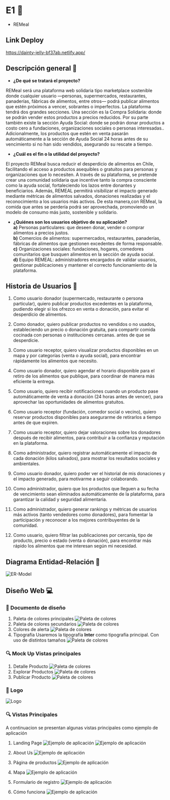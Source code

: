 # E1 :construction:

* REMeal

## Link Deploy

https://dainty-jelly-bf37ab.netlify.app/

## Descripción general :thought_balloon:

- **¿De qué se tratará el proyecto?**  

 REMeal será una plataforma web solidaria tipo marketplace sostenible donde cualquier usuario —personas, supermercados, restaurantes, panaderías, fábricas de alimentos, entre otros— podrá publicar alimentos que estén próximos a vencer, sobrantes o imperfectos.
 La plataforma tendrá dos grandes secciones. Una sección es la Compra Solidaria: donde se podrán vender estos productos a precios reducidos. Por su parte también existe la sección Ayuda Social: donde se podrán donar productos a costo cero a fundaciones, organizaciones sociales o personas interesadas..
Adicionalmente, los productos que estén en venta pasarán automáticamente a la sección de Ayuda Social 24 horas antes de su vencimiento si no han sido vendidos, asegurando su rescate a tiempo.

- **¿Cuál es el fin o la utilidad del proyecto?**  

El proyecto REMeal busca reducir el desperdicio de alimentos en Chile, facilitando el acceso a productos asequibles o gratuitos para personas y organizaciones que lo necesiten. A través de su plataforma, se pretende crear una comunidad solidaria que incentive tanto la compra consciente como la ayuda social, fortaleciendo los lazos entre donantes y beneficiarios. Además, REMEAL permitirá visibilizar el impacto generado mediante métricas de alimentos salvados, donaciones realizadas y el reconocimiento a los usuarios más activos. De esta manera,con REMeal, la comida que antes se perdería podrá ser aprovechada, promoviendo un modelo de consumo más justo, sostenible y solidario.

- **¿Quiénes son los usuarios objetivo de su aplicación?**  
**a)** Personas particulares: que deseen donar, vender o comprar alimentos a precios justos.  
**b)** Comercios de alimentos: supermercados, restaurantes, panaderías, fábricas de alimentos que gestionen excedentes de forma responsable.  
**c)** Organizaciones sociales: fundaciones, hogares, comedores comunitarios que busquen alimentos en la sección de ayuda social.  
**d)** Equipo REMEAL: administradores encargados de validar usuarios, gestionar publicaciones y mantener el correcto funcionamiento de la plataforma.  


## Historia de Usuarios :busts_in_silhouette:

1. Como usuario donador (supermercado, restaurante o persona particular), quiero publicar productos excedentes en la plataforma, pudiendo elegir si los ofrezco en venta o donación, para evitar el desperdicio de alimentos.

2. Como donador, quiero publicar productos no vendidos o no usados, estableciendo un precio o donación gratuita, para compartir comida cocinada con personas o instituciones cercanas. antes de que se desperdicie.
3. Como usuario receptor, quiero visualizar productos disponibles en un mapa y por categorías (venta o ayuda social), para encontrar rápidamente los alimentos que necesito.
4. Como usuario donador, quiero agendar el horario disponible para el retiro de los alimentos que publique, para coordinar de manera más eficiente la entrega.
5. Como usuario, quiero recibir notificaciones cuando un producto pase automáticamente de venta a donación (24 horas antes de vencer), para aprovechar las oportunidades de alimentos gratuitos.
6. Como usuario receptor (fundación, comedor social o vecino), quiero reservar productos disponibles para asegurarme de retirarlos a tiempo antes de que expiren.
7. Como usuario receptor, quiero dejar valoraciones sobre los donadores después de recibir alimentos, para contribuir a la confianza y reputación en la plataforma.
8. Como administrador, quiero registrar automáticamente el impacto de cada donación (kilos salvados), para mostrar los resultados sociales y ambientales.
9. Como usuario donador, quiero poder ver el historial de mis donaciones y el impacto generado, para motivarme a seguir colaborando.
10. Como administrador, quiero que los productos que lleguen a su fecha de vencimiento sean eliminados automáticamente de la plataforma, para garantizar la calidad y seguridad alimentaria.
11. Como administrador, quiero generar rankings y métricas de usuarios más activos (tanto vendedores como donadores), para fomentar la participación y reconocer a los mejores contribuyentes de la comunidad.
12. Como usuario, quiero filtrar las publicaciones por cercanía, tipo de producto, precio o estado (venta o donación), para encontrar más rápido los alimentos que me interesan según mi necesidad.



## Diagrama Entidad-Relación :scroll:
<!-- Insertamos la imagen ER-Model.png -->
![ER-Model](assets/diagrama.png)

## Diseño Web :computer:

<!-- Documento de diseño web -->
### :art: Documento de diseño
1. Paleta de colores principales
![Paleta de colores](assets/coloresprincipales.png)
2. Paleta de colores secundarios
![Paleta de colores](assets/SecondaryColors.png)
3. Colores de alerta
![Paleta de colores](assets/ColoresAlerta.png)
4. Tipografía
Usaremos la tipografía **Inter** como tipografía principal. 
Con uso de distintos tamaños
![Paleta de colores](assets/inter.png)


<!-- Vistas principales -->
### :mag: Mock Up Vistas principales
1. Detalle Producto
![Paleta de colores](assets/Views/DetalleProducto.png)
2. Explorar Productos
![Paleta de colores](assets/Views/ExploraciónProductos.png)
3. Publicar Producto
![Paleta de colores](assets/Views/PublicarProducto.png)

<!-- Logo -->
### :art: Logo
![Logo](assets/Logo.png)

### :mag: Vistas Principales
A continuacion se presentan algunas vistas principales como ejemplo de aplicación
1. Landing Page
![Ejemplo de aplicación](assets/paginainicio.png)
![Ejemplo de aplicación](assets/primeramuestraprod.png)

2. About Us
![Ejemplo de aplicación](assets/aboutus.jpg)

3. Página de productos
![Ejemplo de aplicación](assets/productos.png)

4. Mapa
![Ejemplo de aplicación](assets/mapa.png)

5. Formulario de registro
![Ejemplo de aplicación](assets/registro.png)

6. Cómo funciona
![Ejemplo de aplicación](assets/funcionamiento.png)




